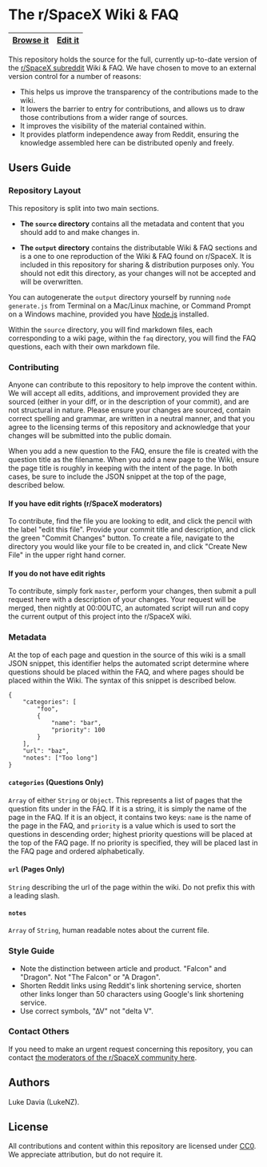 # The r/SpaceX Wiki & FAQ

| [Browse it](https://github.com/LukeNZ/spacex-reddit-wiki/tree/master/output) | [Edit it](https://github.com/LukeNZ/spacex-reddit-wiki/tree/master/source) |
|----|----|

This repository holds the source for the full, currently up-to-date version of the [r/SpaceX subreddit](https://reddit.com/r/spacex) Wiki & FAQ. We have chosen to move to an external version control for a number of reasons:

* This helps us improve the transparency of the contributions made to the wiki.
* It lowers the barrier to entry for contributions, and allows us to draw those contributions from a wider range of sources.
* It improves the visibility of the material contained within.
* It provides platform independence away from Reddit, ensuring the knowledge assembled here can be distributed openly and freely.

## Users Guide

### Repository Layout

This repository is split into two main sections.

* **The `source` directory** contains all the metadata and content that you should add to and make changes in.

* **The `output` directory** contains the distributable Wiki & FAQ sections and is a one to one reproduction of the Wiki & FAQ found on r/SpaceX. It is included in this repository for sharing & distribution purposes only. You should not edit this directory, as your changes will not be accepted and will be overwritten.

You can autogenerate the `output` directory yourself by running `node generate.js` from Terminal on a Mac/Linux machine, or Command Prompt on a Windows machine, provided you have [Node.js](https://nodejs.org) installed.

Within the `source` directory, you will find markdown files, each corresponding to a wiki page, within the `faq` directory, you will find the FAQ questions, each with their own markdown file.

### Contributing

Anyone can contribute to this repository to help improve the content within. We will accept all edits, additions, and improvement provided they are sourced (either in your diff, or in the description of your commit), and are not structural in nature. Please ensure your changes are sourced, contain correct spelling and grammar, are written in a neutral manner, and that you agree to the licensing terms of this repository and acknowledge that your changes will be submitted into the public domain.

When you add a new question to the FAQ, ensure the file is created with the question title as the filename. When you add a new page to the Wiki, ensure the page title is roughly in keeping with the intent of the page. In both cases, be sure to include the JSON snippet at the top of the page, described below.

#### If you have edit rights (r/SpaceX moderators)

To contribute, find the file you are looking to edit, and click the pencil with the label "edit this file". Provide your commit title and description, and click the green "Commit Changes" button. To create a file, navigate to the directory you would like your file to be created in, and click "Create New File" in the upper right hand corner.

#### If you do not have edit rights

To contribute, simply fork `master`, perform your changes, then submit a pull request here with a description of your changes. Your request will be merged, then nightly at 00:00UTC, an automated script will run and copy the current output of this project into the r/SpaceX wiki.

### Metadata

At the top of each page and question in the source of this wiki is a small JSON snippet, this identifier helps the automated script determine where questions should be placed within the FAQ, and where pages should be placed within the Wiki. The syntax of this snippet is described below.

    {      
        "categories": [
            "foo",
            {
                "name": "bar",
                "priority": 100
            }
        ],    
        "url": "baz",                   
        "notes": ["Too long"]           
    }

#### `categories` (Questions Only)

`Array` of either `String` or `Object`. This represents a list of pages that the question fits under in the FAQ. If it is a string, it is simply the name of the page in the FAQ. If it is an object, it contains two keys: `name` is the name of the page in the FAQ, and `priority` is a value which is used to sort the questions in descending order; highest priority questions will be placed at the top of the FAQ page. If no priority is specified, they will be placed last in the FAQ page and ordered alphabetically.

#### `url` (Pages Only)

`String` describing the url of the page within the wiki. Do not prefix this with a leading slash.

#### `notes`

`Array` of `String`, human readable notes about the current file.

### Style Guide

* Note the distinction between article and product. "Falcon" and "Dragon". Not "The Falcon" or "A Dragon".
* Shorten Reddit links using Reddit's link shortening service, shorten other links longer than 50 characters using Google's link shortening service.
* Use correct symbols, "∆V" not "delta V".

### Contact Others

If you need to make an urgent request concerning this repository, you can contact [the moderators of the r/SpaceX community here](https://www.reddit.com/message/compose?to=%2Fr%2Fspacex).

## Authors

Luke Davia (LukeNZ).

## License

All contributions and content within this repository are licensed under [CC0](https://wiki.creativecommons.org/wiki/CC0). We appreciate attribution, but do not require it.
